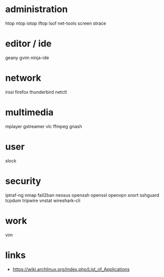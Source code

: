 # administration

htop
ntop
iotop
iftop
lsof
net-tools
screen
strace

# editor / ide

geany
gvim
ninja-ide

# network

irssi
firefox
thunderbird
netctl

# multimedia

mplayer
gstreamer
vlc
ffmpeg
gnash

# user

slock

# security

iptraf-ng
nmap
fail2ban
nessus
openssh
openssl
openvpn
snort
sshguard
tcpdum
tripwire
vnstat
wireshark-cli

# work

vim

# links

* https://wiki.archlinux.org/index.php/List_of_Applications
